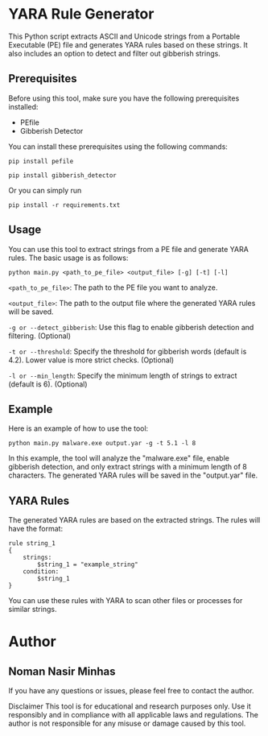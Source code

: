 # YARA Rule Generator
This Python script extracts ASCII and Unicode strings from a Portable Executable (PE) file and generates YARA rules based on these strings. It also includes an option to detect and filter out gibberish strings.

## Prerequisites
Before using this tool, make sure you have the following prerequisites installed:

- PEfile
- Gibberish Detector

You can install these prerequisites using the following commands:

``pip install pefile``

``pip install gibberish_detector``

Or you can simply run 

`pip install -r requirements.txt`

## Usage
You can use this tool to extract strings from a PE file and generate YARA rules. The basic usage is as follows:

``python main.py <path_to_pe_file> <output_file> [-g] [-t] [-l]``


``<path_to_pe_file>``: The path to the PE file you want to analyze.

``<output_file>``: The path to the output file where the generated YARA rules will be saved.

``-g or --detect_gibberish``: Use this flag to enable gibberish detection and filtering. (Optional)

``-t or --threshold``: Specify the threshold for gibberish words (default is 4.2). Lower value is more strict checks. (Optional)

``-l or --min_length``: Specify the minimum length of strings to extract (default is 6). (Optional)

## Example
Here is an example of how to use the tool:

``python main.py malware.exe output.yar -g -t 5.1 -l 8``

In this example, the tool will analyze the "malware.exe" file, enable gibberish detection, and only extract strings with a minimum length of 8 characters. The generated YARA rules will be saved in the "output.yar" file.

## YARA Rules
The generated YARA rules are based on the extracted strings. The rules will have the format:
```
rule string_1
{
    strings:
        $string_1 = "example_string"
    condition:
        $string_1
}
```
You can use these rules with YARA to scan other files or processes for similar strings.

# Author
## Noman Nasir Minhas

If you have any questions or issues, please feel free to contact the author.

Disclaimer
This tool is for educational and research purposes only. Use it responsibly and in compliance with all applicable laws and regulations. The author is not responsible for any misuse or damage caused by this tool.
